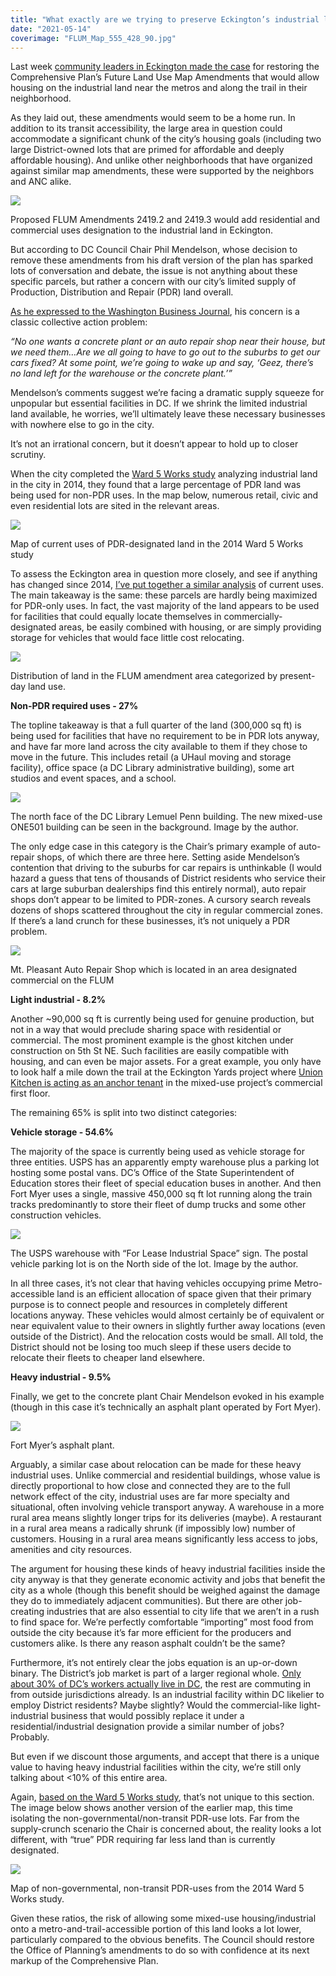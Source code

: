 ```yaml
---
title: "What exactly are we trying to preserve Eckington’s industrial land for anyway?"
date: "2021-05-14"
coverimage: "FLUM_Map_555_428_90.jpg"
---
```


Last week [community leaders in Eckington made the case](https://ggwash.org/view/81231/an-affordable-future-for-eckington-deferred) for restoring the Comprehensive Plan’s Future Land Use Map Amendments that would allow housing on the industrial land near the metros and along the trail in their neighborhood.

As they laid out, these amendments would seem to be a home run. In addition to its transit accessibility, the large area in question could accommodate a significant chunk of the city’s housing goals (including two large District-owned lots that are primed for affordable and deeply affordable housing). And unlike other neighborhoods that have organized against similar map amendments, these were supported by the neighbors and ANC alike.

[![](/images/FLUM_Map_555_428_90.jpg)](https://ggwash.org/images/made/images/posts/_resized/FLUM_Map_555_428_90.jpg)

Proposed FLUM Amendments 2419.2 and 2419.3 would add residential and commercial uses designation to the industrial land in Eckington.

But according to DC Council Chair Phil Mendelson, whose decision to remove these amendments from his draft version of the plan has sparked lots of conversation and debate, the issue is not anything about these specific parcels, but rather a concern with our city’s limited supply of Production, Distribution and Repair (PDR) land overall.

[As he expressed to the Washington Business Journal](https://www.bizjournals.com/washington/news/2021/05/04/industrial-land-dc-comp-plan.html), his concern is a classic collective action problem:

_“No one wants a concrete plant or an auto repair shop near their house, but we need them…Are we all going to have to go out to the suburbs to get our cars fixed? At some point, we’re going to wake up and say, ‘Geez, there’s no land left for the warehouse or the concrete plant.’”_

Mendelson’s comments suggest we’re facing a dramatic supply squeeze for unpopular but essential facilities in DC. If we shrink the limited industrial land available, he worries, we’ll ultimately leave these necessary businesses with nowhere else to go in the city.

It’s not an irrational concern, but it doesn’t appear to hold up to closer scrutiny.

When the city completed the [Ward 5 Works study](https://planning.dc.gov/sites/default/files/dc/sites/op/publication/attachments/W5_07142014_FINALfinalSmallest.pdf) analyzing industrial land in the city in 2014, they found that a large percentage of PDR land was being used for non-PDR uses. In the map below, numerous retail, civic and even residential lots are sited in the relevant areas.

[![](/images/land_use_map_763_800_90.jpg)](https://ggwash.org/images/made/images/posts/_resized/land_use_map_812_851_90.jpg)

Map of current uses of PDR-designated land in the 2014 Ward 5 Works study

To assess the Eckington area in question more closely, and see if anything has changed since 2014, [I’ve put together a similar analysis](https://docs.google.com/spreadsheets/d/1C903sX0QujwxpzekSppzocpLEHm_sg_w4paj_QTFA2w/edit#gid=0) of current uses. The main takeaway is the same: these parcels are hardly being maximized for PDR-only uses. In fact, the vast majority of the land appears to be used for facilities that could equally locate themselves in commercially-designated areas, be easily combined with housing, or are simply providing storage for vehicles that would face little cost relocating.

[![](/images/comp_plan_usage_800_495_90.jpg)](https://ggwash.org/images/made/images/posts/_resized/comp_plan_usage_1200_743_90.jpg)

Distribution of land in the FLUM amendment area categorized by present-day land use.

**Non-PDR required uses - 27%**

The topline takeaway is that a full quarter of the land (300,000 sq ft) is being used for facilities that have no requirement to be in PDR lots anyway, and have far more land across the city available to them if they chose to move in the future. This includes retail (a UHaul moving and storage facility), office space (a DC Library administrative building), some art studios and event spaces, and a school.

[![](/images/Brown_building_800_600_90.jpg)](https://ggwash.org/images/made/images/posts/_resized/Brown_building_1200_900_90.jpg)

The north face of the DC Library Lemuel Penn building. The new mixed-use ONE501 building can be seen in the background. Image by the author.

The only edge case in this category is the Chair’s primary example of auto-repair shops, of which there are three here. Setting aside Mendelson’s contention that driving to the suburbs for car repairs is unthinkable (I would hazard a guess that tens of thousands of District residents who service their cars at large suburban dealerships find this entirely normal), auto repair shops don’t appear to be limited to PDR-zones. A cursory search reveals dozens of shops scattered throughout the city in regular commercial zones. If there’s a land crunch for these businesses, it’s not uniquely a PDR problem.

[![](/images/gas_station_51121_800_566_90.jpg)](https://ggwash.org/images/made/images/posts/_resized/gas_station_51121_1200_849_90.jpg)

Mt. Pleasant Auto Repair Shop which is located in an area designated commercial on the FLUM

**Light industrial - 8.2%**

Another ~90,000 sq ft is currently being used for genuine production, but not in a way that would preclude sharing space with residential or commercial. The most prominent example is the ghost kitchen under construction on 5th St NE. Such facilities are easily compatible with housing, and can even be major assets. For a great example, you only have to look half a mile down the trail at the Eckington Yards project where [Union Kitchen is acting as an anchor tenant](https://www.bizjournals.com/washington/news/2021/04/20/union-kitchen-moves-ahead-eckington.html) in the mixed-use project’s commercial first floor.

The remaining 65% is split into two distinct categories:

**Vehicle storage - 54.6%**

The majority of the space is currently being used as vehicle storage for three entities. USPS has an apparently empty warehouse plus a parking lot hosting some postal vans. DC’s Office of the State Superintendent of Education stores their fleet of special education buses in another. And then Fort Myer uses a single, massive 450,000 sq ft lot running along the train tracks predominantly to store their fleet of dump trucks and some other construction vehicles.

[![](/images/USPS_800_600_90.jpg)](https://ggwash.org/images/made/images/posts/_resized/USPS_1200_900_90.jpg)

The USPS warehouse with “For Lease Industrial Space” sign. The postal vehicle parking lot is on the North side of the lot. Image by the author.

In all three cases, it’s not clear that having vehicles occupying prime Metro-accessible land is an efficient allocation of space given that their primary purpose is to connect people and resources in completely different locations anyway. These vehicles would almost certainly be of equivalent or near equivalent value to their owners in slightly further away locations (even outside of the District). And the relocation costs would be small. All told, the District should not be losing too much sleep if these users decide to relocate their fleets to cheaper land elsewhere.

**Heavy industrial - 9.5%**

Finally, we get to the concrete plant Chair Mendelson evoked in his example (though in this case it’s technically an asphalt plant operated by Fort Myer).

[![](/images/Plant_5.21.11_800_559_90.jpg)](https://ggwash.org/images/made/images/posts/_resized/Plant_5.21.11_1200_839_90.jpg)

Fort Myer’s asphalt plant.

Arguably, a similar case about relocation can be made for these heavy industrial uses. Unlike commercial and residential buildings, whose value is directly proportional to how close and connected they are to the full network effect of the city, industrial uses are far more specialty and situational, often involving vehicle transport anyway. A warehouse in a more rural area means slightly longer trips for its deliveries (maybe). A restaurant in a rural area means a radically shrunk (if impossibly low) number of customers. Housing in a rural area means significantly less access to jobs, amenities and city resources.

The argument for housing these kinds of heavy industrial facilities inside the city anyway is that they generate economic activity and jobs that benefit the city as a whole (though this benefit should be weighed against the damage they do to immediately adjacent communities). But there are other job-creating industries that are also essential to city life that we aren’t in a rush to find space for. We’re perfectly comfortable “importing” most food from outside the city because it’s far more efficient for the producers and customers alike. Is there any reason asphalt couldn’t be the same?

Furthermore, it’s not entirely clear the jobs equation is an up-or-down binary. The District’s job market is part of a larger regional whole. [Only about 30% of DC’s workers actually live in DC](https://dcist.com/story/16/08/24/who-lives-and-works-in-dc/), the rest are commuting in from outside jurisdictions already. Is an industrial facility within DC likelier to employ District residents? Maybe slightly? Would the commercial-like light-industrial business that would possibly replace it under a residential/industrial designation provide a similar number of jobs? Probably.

But even if we discount those arguments, and accept that there is a unique value to having heavy industrial facilities within the city, we’re still only talking about <10% of this entire area.

Again, [based on the Ward 5 Works study](https://planning.dc.gov/sites/default/files/dc/sites/op/publication/attachments/W5_07142014_FINALfinalSmallest.pdf), that’s not unique to this section. The image below shows another version of the earlier map, this time isolating the non-governmental/non-transit PDR-use lots. Far from the supply-crunch scenario the Chair is concerned about, the reality looks a lot different, with “true” PDR requiring far less land than is currently designated.

[![](/images/all_gray_land_use_map_726_800_90.jpg)](https://ggwash.org/images/made/images/posts/_resized/all_gray_land_use_map_782_862_90.jpg)

Map of non-governmental, non-transit PDR-uses from the 2014 Ward 5 Works study.

Given these ratios, the risk of allowing some mixed-use housing/industrial onto a metro-and-trail-accessible portion of this land looks a lot lower, particularly compared to the obvious benefits. The Council should restore the Office of Planning’s amendments to do so with confidence at its next markup of the Comprehensive Plan.
